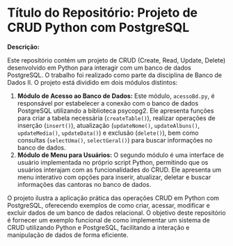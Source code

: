 <h1>Título do Repositório: Projeto de CRUD Python com PostgreSQL</h1>

<p><strong>Descrição:</strong></p>

<p>Este repositório contém um projeto de CRUD (Create, Read, Update, Delete) desenvolvido em Python para interagir com um banco de dados PostgreSQL. O trabalho foi realizado como parte da disciplina de Banco de Dados II. O projeto está dividido em dois módulos distintos:</p>

<ol>
  <li>
    <strong>Módulo de Acesso ao Banco de Dados:</strong> Este módulo, <code>acessoBd.py</code>, é responsável por estabelecer a conexão com o banco de dados PostgreSQL utilizando a biblioteca psycopg2. Ele apresenta funções para criar a tabela necessária (<code>createTable()</code>), realizar operações de inserção (<code>insert()</code>), atualização (<code>updateNome()</code>, <code>updateAlbuns()</code>, <code>updateMedia()</code>, <code>updateData()</code>) e exclusão (<code>delete()</code>), bem como consultas (<code>selectUma()</code>, <code>selectGeral()</code>) para buscar informações no banco de dados.
  </li>
  <li>
    <strong>Módulo de Menu para Usuários:</strong> O segundo módulo é uma interface de usuário implementada no próprio script Python, permitindo que os usuários interajam com as funcionalidades do CRUD. Ele apresenta um menu interativo com opções para inserir, atualizar, deletar e buscar informações das cantoras no banco de dados.
  </li>
</ol>

<p>O projeto ilustra a aplicação prática das operações CRUD em Python com PostgreSQL, oferecendo exemplos de como criar, acessar, modificar e excluir dados de um banco de dados relacional. O objetivo deste repositório é fornecer um exemplo funcional de como implementar um sistema de CRUD utilizando Python e PostgreSQL, facilitando a interação e manipulação de dados de forma eficiente.</p>
